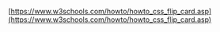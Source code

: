 [https://www.w3schools.com/howto/howto_css_flip_card.asp](https://www.w3schools.com/howto/howto_css_flip_card.asp)
